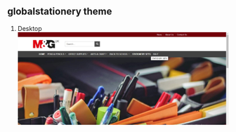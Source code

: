 ## globalstationery theme

1. Desktop
![home](https://github.com/davit37/globalstationery-theme/blob/master/screenshot/Screenshot_1.jpg?raw=true)
